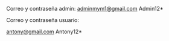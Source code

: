 Correo y contraseña admin: 
adminmym1@gmail.com
Admin12*


Correo y contraseña usuario:

antony@gmail.com
Antony12*
